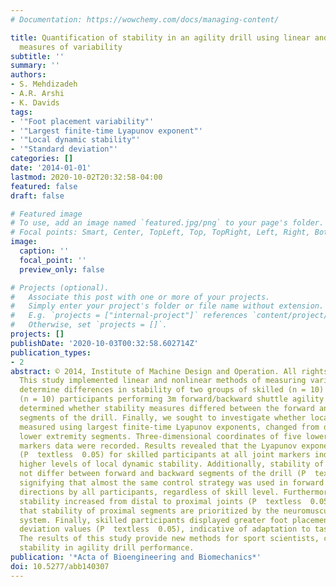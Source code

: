 ```yaml
---
# Documentation: https://wowchemy.com/docs/managing-content/

title: Quantification of stability in an agility drill using linear and nonlinear
  measures of variability
subtitle: ''
summary: ''
authors:
- S. Mehdizadeh
- A.R. Arshi
- K. Davids
tags:
- '"Foot placement variability"'
- '"Largest finite-time Lyapunov exponent"'
- '"Local dynamic stability"'
- '"Standard deviation"'
categories: []
date: '2014-01-01'
lastmod: 2020-10-02T20:32:58-04:00
featured: false
draft: false

# Featured image
# To use, add an image named `featured.jpg/png` to your page's folder.
# Focal points: Smart, Center, TopLeft, Top, TopRight, Left, Right, BottomLeft, Bottom, BottomRight.
image:
  caption: ''
  focal_point: ''
  preview_only: false

# Projects (optional).
#   Associate this post with one or more of your projects.
#   Simply enter your project's folder or file name without extension.
#   E.g. `projects = ["internal-project"]` references `content/project/deep-learning/index.md`.
#   Otherwise, set `projects = []`.
projects: []
publishDate: '2020-10-03T00:32:58.602714Z'
publication_types:
- 2
abstract: © 2014, Institute of Machine Design and Operation. All rights reserved.
  This study implemented linear and nonlinear methods of measuring variability to
  determine differences in stability of two groups of skilled (n = 10) and unskilled
  (n = 10) participants performing 3m forward/backward shuttle agility drill. We also
  determined whether stability measures differed between the forward and backward
  segments of the drill. Finally, we sought to investigate whether local dynamic stability,
  measured using largest finite-time Lyapunov exponents, changed from distal to proximal
  lower extremity segments. Three-dimensional coordinates of five lower extremity
  markers data were recorded. Results revealed that the Lyapunov exponents were lower
  (P  textless  0.05) for skilled participants at all joint markers indicative of
  higher levels of local dynamic stability. Additionally, stability of motion did
  not differ between forward and backward segments of the drill (P  textgreater  0.05),
  signifying that almost the same control strategy was used in forward and backward
  directions by all participants, regardless of skill level. Furthermore, local dynamic
  stability increased from distal to proximal joints (P  textless  0.05) indicating
  that stability of proximal segments are prioritized by the neuromuscular control
  system. Finally, skilled participants displayed greater foot placement standard
  deviation values (P  textless  0.05), indicative of adaptation to task constraints.
  The results of this study provide new methods for sport scientists, coaches to characterize
  stability in agility drill performance.
publication: '*Acta of Bioengineering and Biomechanics*'
doi: 10.5277/abb140307
---
```

